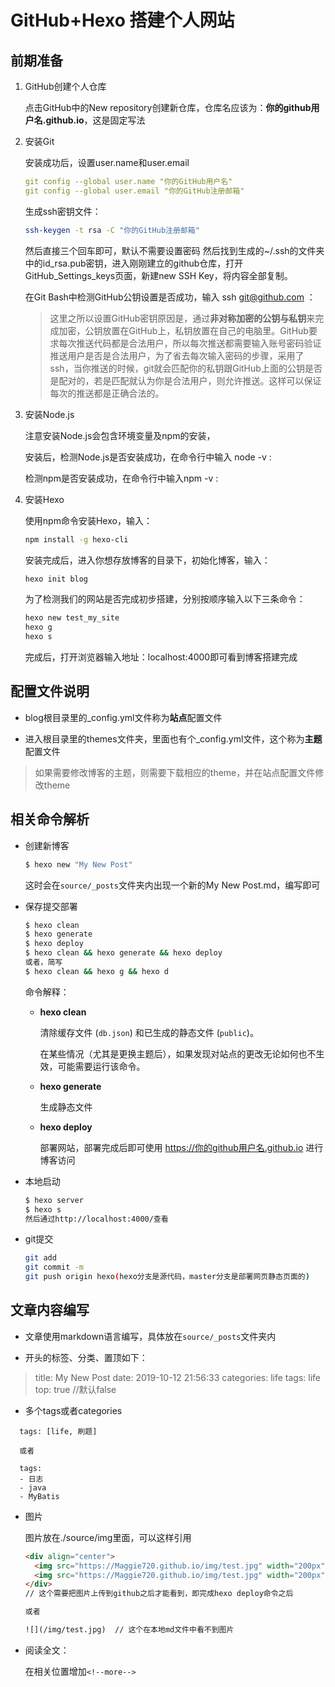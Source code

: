 # GitHub+Hexo 搭建个人网站

## 前期准备

1. GitHub创建个人仓库

   点击GitHub中的New repository创建新仓库，仓库名应该为：**你的github用户名.github.io**，这是固定写法

2. 安装Git

   安装成功后，设置user.name和user.email

   ```yml
   git config --global user.name "你的GitHub用户名"
   git config --global user.email "你的GitHub注册邮箱"
   ```

   生成ssh密钥文件：

   ```bash
   ssh-keygen -t rsa -C "你的GitHub注册邮箱"
   ```

   然后直接三个回车即可，默认不需要设置密码
   然后找到生成的~/.ssh的文件夹中的id_rsa.pub密钥，进入刚刚建立的github仓库，打开GitHub_Settings_keys页面，新建new SSH Key，将内容全部复制。

   在Git Bash中检测GitHub公钥设置是否成功，输入 ssh git@github.com ：

   > 这里之所以设置GitHub密钥原因是，通过**非对称加密的公钥与私钥**来完成加密，公钥放置在GitHub上，私钥放置在自己的电脑里。GitHub要求每次推送代码都是合法用户，所以每次推送都需要输入账号密码验证推送用户是否是合法用户，为了省去每次输入密码的步骤，采用了ssh，当你推送的时候，git就会匹配你的私钥跟GitHub上面的公钥是否是配对的，若是匹配就认为你是合法用户，则允许推送。这样可以保证每次的推送都是正确合法的。

3. 安装Node.js

   注意安装Node.js会包含环境变量及npm的安装，

   安装后，检测Node.js是否安装成功，在命令行中输入 node -v :

   检测npm是否安装成功，在命令行中输入npm -v :

4. 安装Hexo

   使用npm命令安装Hexo，输入：

   ```bash
   npm install -g hexo-cli 
   ```

   安装完成后，进入你想存放博客的目录下，初始化博客，输入：

   ```bash
   hexo init blog
   ```

   为了检测我们的网站是否完成初步搭建，分别按顺序输入以下三条命令：

   ```bash
   hexo new test_my_site
   hexo g
   hexo s
   ```

   完成后，打开浏览器输入地址：localhost:4000即可看到博客搭建完成

## 配置文件说明

- blog根目录里的_config.yml文件称为**站点**配置文件

- 进入根目录里的themes文件夹，里面也有个_config.yml文件，这个称为**主题**配置文件

> 如果需要修改博客的主题，则需要下载相应的theme，并在站点配置文件修改theme

## 相关命令解析

- 创建新博客

    ```BASH
    $ hexo new "My New Post"
    ```

    这时会在`source/_posts`文件夹内出现一个新的My New Post.md，编写即可

- 保存提交部署

  ```bash
  $ hexo clean
  $ hexo generate
  $ hexo deploy
  $ hexo clean && hexo generate && hexo deploy
  或者，简写
  $ hexo clean && hexo g && hexo d
  ```

  命令解释：

  - **hexo clean**

    清除缓存文件 (`db.json`) 和已生成的静态文件 (`public`)。

    在某些情况（尤其是更换主题后），如果发现对站点的更改无论如何也不生效，可能需要运行该命令。

  - **hexo generate**

    生成静态文件

  - **hexo deploy**

    部署网站，部署完成后即可使用 https://你的github用户名.github.io 进行博客访问

- 本地启动

  ```bash
  $ hexo server
  $ hexo s
  然后通过http://localhost:4000/查看
  ```
  
- git提交

  ```bash
  git add
  git commit -m 
  git push origin hexo(hexo分支是源代码，master分支是部署网页静态页面的)
  ```


## 文章内容编写

- 文章使用markdown语言编写，具体放在`source/_posts`文件夹内


- 开头的标签、分类、置顶如下：

> title: My New Post
> date: 2019-10-12 21:56:33
> categories: life
> tags: life
> top: true    //默认false

- 多个tags或者categories
  
```
  tags: [life, 刷题]
  
  或者
  
  tags:
  - 日志
  - java
  - MyBatis
```

- 图片

  图片放在./source/img里面，可以这样引用

    ```html
  <div align="center">
      <img src="https://Maggie720.github.io/img/test.jpg" width="200px" height="300px">
      <img src="https://Maggie720.github.io/img/test.jpg" width="200px" height="300px">
  </div>   
  // 这个需要把图片上传到github之后才能看到，即完成hexo deploy命令之后
  
  或者
  
  ![](/img/test.jpg)  // 这个在本地md文件中看不到图片
    ```
  
- 阅读全文：

  在相关位置增加`<!--more-->`

  

